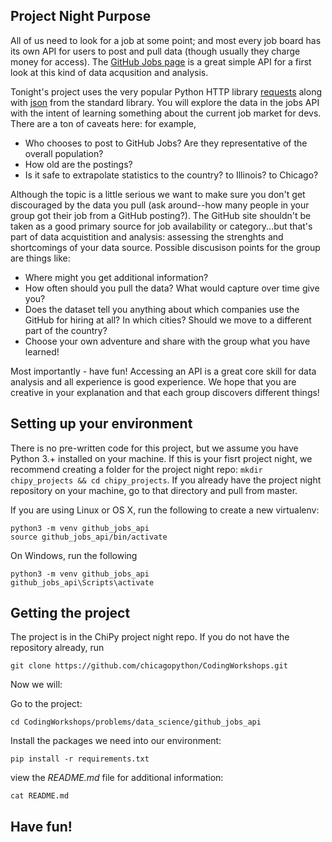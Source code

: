 <!--
.. title: GitHub Jobs API
.. slug: github-jobs-api
.. date: 2019-04-15 18:00:00 UTC-05:00
.. tags: api, EDA
.. category: data-science 
.. link: 
.. description: Use the GitHub jobs API to explore open job postings.
.. type: text
-->

## Project Night Purpose

All of us need to look for a job at some point; and most every job board has its own API for users to post and pull data (though usually they charge money for access). The [GitHub Jobs page](https://jobs.github.com) is a great simple API for a first look at this kind of data acqusition and analysis.

Tonight's project uses the very popular Python HTTP library [requests](https://2.python-requests.org/en/master/) along with [json](https://docs.python.org/3/library/json.html) from the standard library. You will explore the data in the jobs API with the intent of learning something about the current job market for devs. There are a ton of caveats here: for example,

* Who chooses to post to GitHub Jobs? Are they representative of the overall population?
* How old are the postings?
* Is it safe to extrapolate statistics to the country? to Illinois? to Chicago?

Although the topic is a little serious we want to make sure you don't get discouraged by the data you pull (ask around--how many people in your group got their job from a GitHub posting?). The GitHub site shouldn't be taken as a good primary source for job availability or category...but that's part of data acquistition and analysis: assessing the strenghts and shortcomings of your data source. Possible discusison points for the group are things like:

* Where might you get additional information?
* How often should you pull the data? What would capture over time give you?
* Does the dataset tell you anything about which companies use the GitHub for hiring at all? In which cities? Should we move to a different part of the country?
* Choose your own adventure and share with the group what you have learned!


Most importantly - have fun! Accessing an API is a great core skill for data analysis and all experience is good experience. We hope that you are creative in your explanation and that each group discovers different things!


## Setting up your environment

There is no pre-written code for this project, but we assume you have Python 3.+ installed on your machine.  If this is your fisrt project night, we recommend creating a folder for the project night repo: `mkdir chipy_projects && cd chipy_projects`. If you already have the project night repository on your machine, go to that directory and pull from master.

If you are using Linux or OS X, run the following to create a new virtualenv:

```
python3 -m venv github_jobs_api
source github_jobs_api/bin/activate
```

On Windows, run the following

```
python3 -m venv github_jobs_api 
github_jobs_api\Scripts\activate
```

## Getting the project
The project is in the ChiPy project night repo. If you do not have the repository already, run 
```
git clone https://github.com/chicagopython/CodingWorkshops.git
``` 

Now we will:

Go to the project:
```
cd CodingWorkshops/problems/data_science/github_jobs_api
```

Install the packages we need into our environment:
```
pip install -r requirements.txt
```

view the _README.md_ file for additional information:
```
cat README.md
```

## Have fun!
